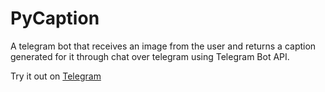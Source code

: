 # PyCaption
A telegram bot that receives an image from the user and returns a caption generated for it through chat over telegram using Telegram Bot API.

Try it out on [Telegram](https://t.me/PyCaptionBot)

